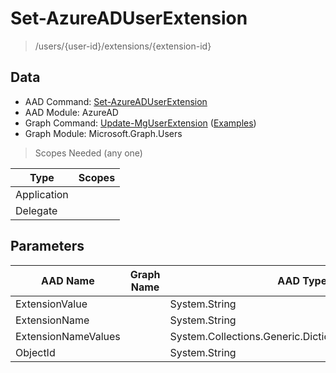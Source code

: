 # Set-AzureADUserExtension

> /users/{user-id}/extensions/{extension-id}

## Data

+ AAD Command: [Set-AzureADUserExtension](https://docs.microsoft.com/en-us/powershell/module/AzureAD/Set-AzureADUserExtension)
+ AAD Module: AzureAD
+ Graph Command: [Update-MgUserExtension](https://docs.microsoft.com/en-us/powershell/module/Microsoft.Graph.Users/Update-MgUserExtension) ([Examples](https://github.com/orgs/msgraph/discussions?discussions_q=Update-MgUserExtension))
+ Graph Module: Microsoft.Graph.Users

> Scopes Needed (any one)

|Type|Scopes|
|---|---|
|Application||
|Delegate||

## Parameters

|AAD Name|Graph Name|AAD Type|Graph Type|Infos|
|---|---|---|---|---|
|ExtensionValue||System.String|||
|ExtensionName||System.String|||
|ExtensionNameValues||System.Collections.Generic.Dictionary`2[[System.String|||
|ObjectId||System.String|||

